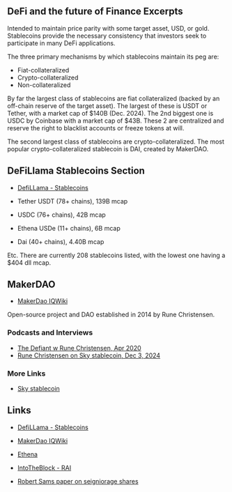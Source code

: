 ## DeFi and the future of Finance Excerpts

Intended to maintain price parity with some target asset, USD, or gold. Stablecoins provide the necessary consistency that investors seek to participate in many DeFi applications.

The three primary mechanisms by which stablecoins maintain its peg are:

- Fiat-collateralized
- Crypto-collateralized
- Non-collateralized

By far the largest class of stablecoins are fiat collateralized (backed by an off-chain reserve of the target asset). The largest of these is USDT or Tether, with a market cap of $140B (Dec. 2024). The 2nd biggest one is USDC by Coinbase with a market cap of $43B. These 2 are centralized and reserve the right to blacklist accounts or freeze tokens at will.

The second largest class of stablecoins are crypto-collateralized. The most popular crypto-collateralized stablecoin is DAI, created by MakerDAO.

## DeFiLlama Stablecoins Section

- [DefiLLama - Stablecoins](https://defillama.com/stablecoins)

- Tether USDT (78+ chains), 139B mcap
- USDC (76+ chains), 42B mcap
- Ethena USDe (11+ chains), 6B mcap
- Dai (40+ chains), 4.40B mcap

Etc. There are currently 208 stablecoins listed, with the lowest one having a $404 dll mcap.

## MakerDAO

- [MakerDao IQWiki](https://iq.wiki/wiki/makerdao)

Open-source project and DAO established in 2014 by Rune Christensen.

### Podcasts and Interviews

- [The Defiant w Rune Christensen, Apr 2020](https://open.spotify.com/episode/7giaYwANUpvSK72ZkQXCkj?si=f31e844f44024989)
- [Rune Christensen on Sky stablecoin, Dec 3, 2024](https://open.spotify.com/episode/7xQeZ2G9ej8bKiovHDtD9t)

### More Links

- [Sky stablecoin](https://sky.money/)

## Links

- [DefiLLama - Stablecoins](https://defillama.com/stablecoins)
- [MakerDao IQWiki](https://iq.wiki/wiki/makerdao)
- [Ethena ](https://iq.wiki/wiki/ethena)

- [IntoTheBlock - RAI](https://medium.com/intotheblock/rai-a-free-floating-stablecoin-that-actually-works-d9efbbca94c0)
- [Robert Sams paper on seigniorage shares](https://blog.bitmex.com/wp-content/uploads/2018/06/A-Note-on-Cryptocurrency-Stabilisation-Seigniorage-Shares.pdf)
